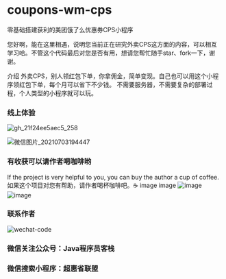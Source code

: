 # coupons-wm-cps

零基础搭建获利的美团饿了么优惠券CPS小程序

您好啊，能在这里相遇，说明您当前正在研究外卖CPS这方面的内容，可以相互学习哈。不管这个代码最后对您是否有用，想请您帮忙随手star、fork一下，谢谢。

介绍
外卖CPS，别人领红包下单，你拿佣金，简单变现。自己也可以用这个小程序领红包下单，每个月可以省下不少钱。 不需要服务器，不需要复杂的部署过程，个人类型的小程序就可以玩。

### 线上体验
![gh_21f24ee5aec5_258](https://user-images.githubusercontent.com/55384355/124375843-b86a0500-dcd6-11eb-8c98-f5b4722b64ff.jpg)


![微信图片_20210703194447](https://user-images.githubusercontent.com/55384355/124374889-5fe43900-dcd1-11eb-97dc-b2760a2d0e0b.png)


### 有收获可以请作者喝咖啡哟
If the project is very helpful to you, you can buy the author a cup of coffee. 如果这个项目对您有帮助，请作者喝杯咖啡吧。☕ image image
![image](https://user-images.githubusercontent.com/55384355/124375859-c28c0380-dcd6-11eb-835f-9ed05438fecf.png)
![image](https://user-images.githubusercontent.com/55384355/124375863-c7e94e00-dcd6-11eb-8366-dd0cedeaf153.png)


### 联系作者
![wechat-code](https://user-images.githubusercontent.com/55384355/124375872-d33c7980-dcd6-11eb-8f6b-d1efcea0d25a.jpg)



### 微信关注公众号：Java程序员客栈
### 微信搜索小程序：超惠省联盟

